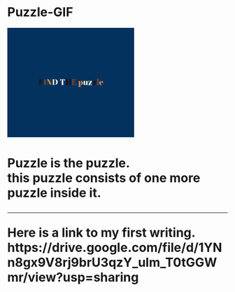 # Puzzle-GIF</br>

![](output.gif)

<h1>Puzzle is the puzzle.</br>
this puzzle consists of one more puzzle inside it.</br>
<hr>
 Here is a link to my first writing.</br>
 https://drive.google.com/file/d/1YNn8gx9V8rj9brU3qzY_ulm_T0tGGWmr/view?usp=sharing

